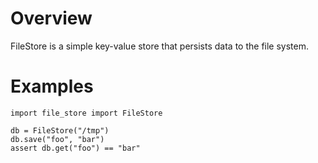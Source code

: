 # Overview

FileStore is a simple key-value store that persists data to the file system.

# Examples

```
import file_store import FileStore

db = FileStore("/tmp")
db.save("foo", "bar")
assert db.get("foo") == "bar"

```